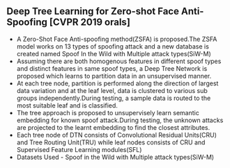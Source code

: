 ## Deep Tree Learning for Zero-shot Face Anti-Spoofing [CVPR 2019 orals]

- A Zero-Shot  Face Anti-spoofing method(ZSFA) is proposed.The ZSFA model works on 13 types of spoofing attack and a new database is created named Spoof In the Wild with Multiple attack types(SiW-M)
- Assuming there are both homogenous features in different spoof types and distinct features in same spoof types, a Deep Tree Network is proposed which learns to partition data in an unsupervised manner.
- At each tree node, partition is performed along the direction of largest data variation and at the leaf level, data is clustered to various sub groups independently.During testing, a sample data is routed to the most suitable leaf and is classified.
- The tree approach is proposed to unsupervisely learn semantic embedding for known spoof attack.During testing, the unknown attacks are projected to the learnt embedding to find the closest attributes.
- Each tree node of DTN consists of Convolutional Residual Units(CRU) and Tree Routing Unit(TRU) while leaf nodes consists of CRU and Supervised Feature Learning modules(SFL)
- Datasets Used - Spoof in the Wild with Multiple attack types(SiW-M)

